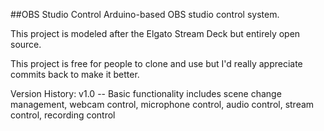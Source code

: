 ##OBS Studio Control
Arduino-based OBS studio control system.

This project is modeled after the Elgato Stream Deck but entirely open source.

This project is free for people to clone and use but I'd really appreciate commits back to make it better.

Version History:
v1.0 -- Basic functionality includes scene change management, webcam control, microphone control, audio control, stream control, recording control